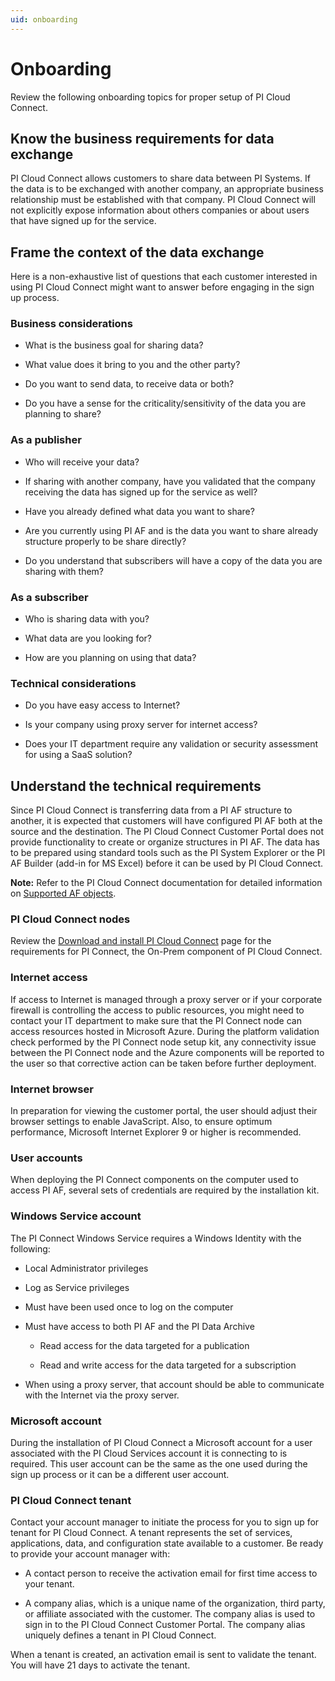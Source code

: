 ```yaml
---
uid: onboarding
---
```


# Onboarding

Review the following onboarding topics for proper setup of PI Cloud Connect.

## Know the business requirements for data exchange

PI Cloud Connect allows customers to share data between PI Systems. If the data is to be exchanged with another company, an appropriate business relationship must be established with that company. PI Cloud Connect will not explicitly expose information about others companies or about users that have signed up for the service.

## Frame the context of the data exchange

Here is a non-exhaustive list of questions that each customer interested in using PI Cloud Connect might want to answer before engaging in the sign up process.

### Business considerations

- What is the business goal for sharing data?

- What value does it bring to you and the other party?

- Do you want to send data, to receive data or both?

- Do you have a sense for the criticality/sensitivity of the data you are planning to share?

### As a publisher

- Who will receive your data?

- If sharing with another company, have you validated that the company receiving the data has signed up for the service as well?

- Have you already defined what data you want to share?

- Are you currently using PI AF and is the data you want to share already structure properly to be share directly?

- Do you understand that subscribers will have a copy of the data you are sharing with them?

### As a subscriber

- Who is sharing data with you?

- What data are you looking for?

- How are you planning on using that data?

### Technical considerations

- Do you have easy access to Internet?

- Is your company using proxy server for internet access?

- Does your IT department require any validation or security assessment for using a SaaS solution?

## Understand the technical requirements

Since PI Cloud Connect is transferring data from a PI AF structure to another, it is expected that customers will have configured PI AF both at the source and the destination. The PI Cloud Connect Customer Portal does not provide functionality to create or organize structures in PI AF. The data has to be prepared using standard tools such as the PI System Explorer or the PI AF Builder (add-in for MS Excel) before it can be used by PI Cloud Connect.

**Note:** Refer to the PI Cloud Connect documentation for detailed information on [Supported AF objects](xref:supported-af-objects).

### PI Cloud Connect nodes

Review the [Download and install PI Cloud Connect](xref:download-and-install) page for the requirements for PI Connect, the On-Prem component of PI Cloud Connect.

### Internet access

If access to Internet is managed through a proxy server or if your corporate firewall is controlling the access to public resources, you might need to contact your IT department to make sure that the PI Connect node can access resources hosted in Microsoft Azure. During the platform validation check performed by the PI Connect node setup kit, any connectivity issue between the PI Connect node and the Azure components will be reported to the user so that corrective action can be taken before further deployment.

### Internet browser

In preparation for viewing the customer portal, the user should adjust their browser settings to enable JavaScript. Also, to ensure optimum performance, Microsoft Internet Explorer 9 or higher is recommended.

### User accounts

When deploying the PI Connect components on the computer used to access PI AF, several sets of credentials are required by the installation kit.

### Windows Service account

The PI Connect Windows Service requires a Windows Identity with the following:

- Local Administrator privileges

- Log as Service privileges

- Must have been used once to log on the computer

- Must have access to both PI AF and the PI Data Archive

  - Read access for the data targeted for a publication

  - Read and write access for the data targeted for a subscription

- When using a proxy server, that account should be able to communicate with the Internet via the proxy server.

### Microsoft account

During the installation of PI Cloud Connect a Microsoft account for a user associated with the PI Cloud Services account it is connecting to is required. This user account can be the same as the one used during the sign up process or it can be a different user account.

### PI Cloud Connect tenant

Contact your account manager to initiate the process for you to sign up for tenant for PI Cloud Connect. A tenant represents the set of services, applications, data, and configuration state available to a customer. Be ready to provide your account manager with:

- A contact person to receive the activation email for first time access to your tenant.

- A company alias, which is a unique name of the organization, third party, or affiliate associated with the customer. The company alias is used to sign in to the PI Cloud Connect Customer Portal. The company alias uniquely defines a tenant in PI Cloud Connect.

When a tenant is created, an activation email is sent to validate the tenant. You will have 21 days to activate the tenant.
